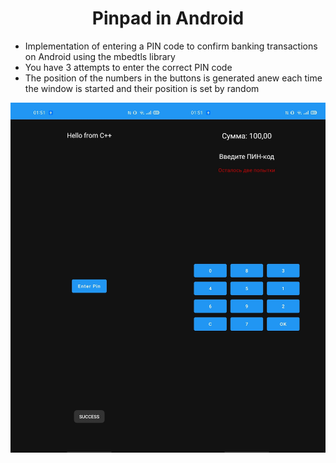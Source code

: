 <body>
    <h1 align="center">Pinpad in Android</h1>
    <p>
        <ul>
            <li>
                Implementation of entering a PIN code to confirm banking transactions on Android using the mbedtls library
            </li>
            <li>
                You have 3 attempts to enter the correct PIN code
            </li>
            <li>
                The position of the numbers in the buttons is generated anew each time the window is started and their position is set by random
            </li>
        </ul>
    </p>
    <img src="https://github.com/vvnikita74/Pinpad-Android/blob/master/image.png?raw=true" alt="windows image">   
</body>

